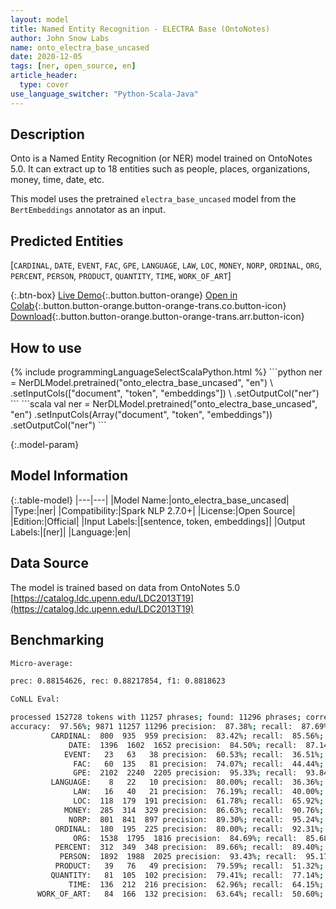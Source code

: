 ```yaml
---
layout: model
title: Named Entity Recognition - ELECTRA Base (OntoNotes)
author: John Snow Labs
name: onto_electra_base_uncased
date: 2020-12-05
tags: [ner, open_source, en]
article_header:
  type: cover
use_language_switcher: "Python-Scala-Java"
---
```


## Description

Onto is a Named Entity Recognition (or NER) model trained on OntoNotes 5.0. It can extract up to 18 entities such as people, places, organizations, money, time, date, etc.

This model uses the pretrained `electra_base_uncased` model from the `BertEmbeddings` annotator as an input.

## Predicted Entities

\[`CARDINAL`, `DATE`, `EVENT`, `FAC`, `GPE`, `LANGUAGE`, `LAW`, `LOC`, `MONEY`, `NORP`, `ORDINAL`, `ORG`, `PERCENT`, `PERSON`, `PRODUCT`, `QUANTITY`, `TIME`, `WORK_OF_ART`]

{:.btn-box}
[Live Demo](https://demo.johnsnowlabs.com/public/NER_EN_18){:.button.button-orange}
[Open in Colab](https://colab.research.google.com/github/JohnSnowLabs/spark-nlp-workshop/blob/master/tutorials/streamlit_notebooks/NER_EN.ipynb){:.button.button-orange.button-orange-trans.co.button-icon}
[Download](https://s3.amazonaws.com/auxdata.johnsnowlabs.com/public/models/onto_electra_base_uncased_en_2.7.0_2.4_1607203076517.zip){:.button.button-orange.button-orange-trans.arr.button-icon}

## How to use



<div class="tabs-box" markdown="1">
{% include programmingLanguageSelectScalaPython.html %}
```python
ner = NerDLModel.pretrained("onto_electra_base_uncased", "en") \
        .setInputCols(["document", "token", "embeddings"]) \
        .setOutputCol("ner")
```
```scala
val ner = NerDLModel.pretrained("onto_electra_base_uncased", "en")
        .setInputCols(Array("document", "token", "embeddings"))
        .setOutputCol("ner")
```
</div>

{:.model-param}
## Model Information

{:.table-model}
|---|---|
|Model Name:|onto_electra_base_uncased|
|Type:|ner|
|Compatibility:|Spark NLP 2.7.0+|
|License:|Open Source|
|Edition:|Official|
|Input Labels:|[sentence, token, embeddings]|
|Output Labels:|[ner]|
|Language:|en|

## Data Source

The model is trained based on data from OntoNotes 5.0 [https://catalog.ldc.upenn.edu/LDC2013T19](https://catalog.ldc.upenn.edu/LDC2013T19)

## Benchmarking

```bash
Micro-average:

prec: 0.88154626, rec: 0.88217854, f1: 0.8818623

CoNLL Eval:

processed 152728 tokens with 11257 phrases; found: 11296 phrases; correct: 9871.
accuracy:  97.56%; 9871 11257 11296 precision:  87.38%; recall:  87.69%; FB1:  87.54
         CARDINAL:  800  935  959 precision:  83.42%; recall:  85.56%; FB1:  84.48  959
             DATE:  1396  1602  1652 precision:  84.50%; recall:  87.14%; FB1:  85.80  1652
            EVENT:   23   63   38 precision:  60.53%; recall:  36.51%; FB1:  45.54  38
              FAC:   60  135   81 precision:  74.07%; recall:  44.44%; FB1:  55.56  81
              GPE:  2102  2240  2205 precision:  95.33%; recall:  93.84%; FB1:  94.58  2205
         LANGUAGE:    8   22   10 precision:  80.00%; recall:  36.36%; FB1:  50.00  10
              LAW:   16   40   21 precision:  76.19%; recall:  40.00%; FB1:  52.46  21
              LOC:  118  179  191 precision:  61.78%; recall:  65.92%; FB1:  63.78  191
            MONEY:  285  314  329 precision:  86.63%; recall:  90.76%; FB1:  88.65  329
             NORP:  801  841  897 precision:  89.30%; recall:  95.24%; FB1:  92.17  897
          ORDINAL:  180  195  225 precision:  80.00%; recall:  92.31%; FB1:  85.71  225
              ORG:  1538  1795  1816 precision:  84.69%; recall:  85.68%; FB1:  85.18  1816
          PERCENT:  312  349  348 precision:  89.66%; recall:  89.40%; FB1:  89.53  348
           PERSON:  1892  1988  2025 precision:  93.43%; recall:  95.17%; FB1:  94.29  2025
          PRODUCT:   39   76   49 precision:  79.59%; recall:  51.32%; FB1:  62.40  49
         QUANTITY:   81  105  102 precision:  79.41%; recall:  77.14%; FB1:  78.26  102
             TIME:  136  212  216 precision:  62.96%; recall:  64.15%; FB1:  63.55  216
      WORK_OF_ART:   84  166  132 precision:  63.64%; recall:  50.60%; FB1:  56.38  132
```